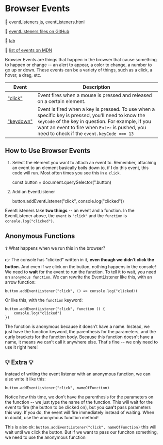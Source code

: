 # Browser Events

📂 eventListeners.js, eventListeners.html

🔗 [eventListeners files on GitHub](https://github.com/Lasseignejk/DC-Notes/tree/main/JS/DOM/eventListeners)

🔬 [lab](https://github.com/DigitalCraftsStudents/js-lab-event-handling-exercises)

📓 [list of events on MDN](https://developer.mozilla.org/en-US/docs/Web/Events)

Browser Events are things that happen in the browser that cause something to happen or change -- an alert to appear, a color to change, a number to go up or down. These events can be a variety of things, such as a click, a hover, a drag, etc.

| Event                                                                               | Description                                                                                                                                                                                                                                              |
| ----------------------------------------------------------------------------------- | -------------------------------------------------------------------------------------------------------------------------------------------------------------------------------------------------------------------------------------------------------- |
| ["click"](https://developer.mozilla.org/en-US/docs/Web/API/Element/click_event)     | Event fires when a mouse is pressed and released on a certain element.                                                                                                                                                                                   |
| ["keydown"](https://developer.mozilla.org/en-US/docs/Web/API/Element/keydown_event) | Event is fired when a key is pressed. To use when a specific key is pressed, you'll need to know the `keyCode` of the key in question. For example, if you want an event to fire when `Enter` is pushed, you need to check if the `event.keyCode === 13` |

## How to Use Browser Events

1. Select the element you want to attach an event to. Remember, attaching an event to an element basically boils down to, if I do this event, this code will run. Most often times you see this in a `click`.

    const button = document.querySelector(".button)

2. Add an EventListener

    button.addEventListener("click", console.log("clicked"))

EventListeners take <strong>two things</strong> -- an event and a function. In the EventListener above, the `event` is `"click"` and the `function` is `console.log("clicked")`.

## Anonymous Functions

❓ What happens when we run this in the browser?

👉 The console has "clicked" written in it, <strong>even though we didn't click the button.</strong> And even if we click on the button, nothing happens in the console! We need to <strong>wait</strong> for the event to run the function. To tell it to wait, you need an `anonymous function`. We can rewrite the EventListener like this, with an arrow function:

    button.addEventListener("click", () => console.log("clicked))

Or like this, with the `function` keyword:

    button.addEventListener("click", function () {
        console.log("clicked")
    })

The function is anonymous because it doesn't have a name. Instead, we just have the function keyword, the parenthesis for the parameters, and the curly brackets for the function body. Because this function doesn't have a name, it means we can't call it anywhere else. That's fine -- we only need to use it right here!

## 💡 Extra 💡

Instead of writing the event listener with an anonymous function, we can also write it like this:

    button.addEventListener("click", nameOfFunction)

Notice how this time, we don't have the parenthesis for the parameters on the function -- we just type the name of the function. This will wait for the event to fire (the button to be clicked on), but you <strong>can't</strong> pass parameters this way. If you do, the event will fire immediately instead of waiting. When in doubt, use the anonymous function method!

This is also ok:
`button.addEventListener("click", nameOfFunction)`
this will wait until we click the button. But if we want to pass our funciton something, we need to use the anonymous function
